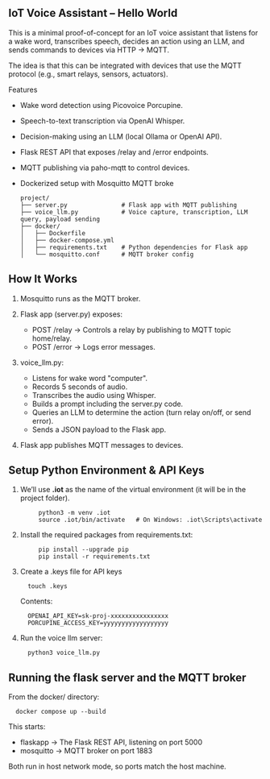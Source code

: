 ## IoT Voice Assistant – Hello World
This is a minimal proof-of-concept for an IoT voice assistant that listens for a wake word, transcribes speech, decides an action using an LLM, and sends commands to devices via HTTP → MQTT.

The idea is that this can be integrated with devices that use the MQTT protocol (e.g., smart relays, sensors, actuators).

Features

- Wake word detection using Picovoice Porcupine.
- Speech-to-text transcription via OpenAI Whisper.
- Decision-making using an LLM (local Ollama or OpenAI API).
- Flask REST API that exposes /relay and /error endpoints.
- MQTT publishing via paho-mqtt to control devices.
- Dockerized setup with Mosquitto MQTT broke

      project/
      ├── server.py               # Flask app with MQTT publishing
      ├── voice_llm.py            # Voice capture, transcription, LLM query, payload sending
      ├── docker/
      │   ├── Dockerfile
      │   ├── docker-compose.yml
      │   ├── requirements.txt    # Python dependencies for Flask app
      │   └── mosquitto.conf      # MQTT broker config


## How It Works

1. Mosquitto runs as the MQTT broker.

2. Flask app (server.py) exposes:

    - POST /relay → Controls a relay by publishing to MQTT topic home/relay.
    - POST /error → Logs error messages.

3. voice_llm.py:

    - Listens for wake word "computer".
    - Records 5 seconds of audio.
    - Transcribes the audio using Whisper.
    - Builds a prompt including the server.py code.
    - Queries an LLM to determine the action (turn relay on/off, or send error).
    - Sends a JSON payload to the Flask app.

4. Flask app publishes MQTT messages to devices.

## Setup Python Environment & API Keys

1. We’ll use **.iot** as the name of the virtual environment (it will be in the project folder).

            python3 -m venv .iot
            source .iot/bin/activate   # On Windows: .iot\Scripts\activate

2. Install the required packages from requirements.txt:

            pip install --upgrade pip
            pip install -r requirements.txt
   
4. Create a .keys file for API keys

         touch .keys
   
   Contents:
   
         OPENAI_API_KEY=sk-proj-xxxxxxxxxxxxxxxx
         PORCUPINE_ACCESS_KEY=yyyyyyyyyyyyyyyyyy

5. Run the voice llm server:

         python3 voice_llm.py

## Running the flask server and the MQTT broker 

From the docker/ directory:

      docker compose up --build

This starts:

 - flaskapp → The Flask REST API, listening on port 5000
- mosquitto → MQTT broker on port 1883

Both run in host network mode, so ports match the host machine.









